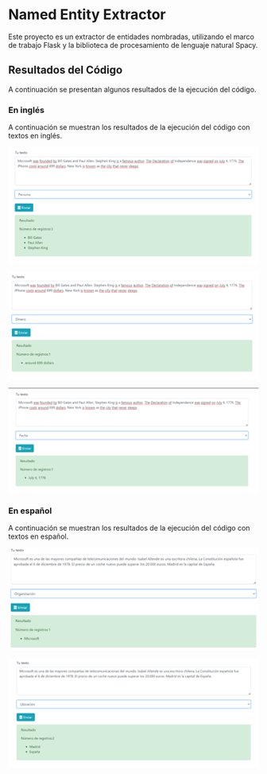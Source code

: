 # Named Entity Extractor

Este proyecto es un extractor de entidades nombradas, utilizando el marco de trabajo Flask y la biblioteca de procesamiento de lenguaje natural Spacy.

## Resultados del Código

A continuación se presentan algunos resultados de la ejecución del código.

### En inglés

A continuación se muestran los resultados de la ejecución del código con textos en inglés.

![Persona](code/images/1.png)

![Dinero](code/images/4.png)

![Fecha](code/images/5.png)

### En español

A continuación se muestran los resultados de la ejecución del código con textos en español.

![Organización](code/images/2.png)

![Ubicación](code/images/3.png)
